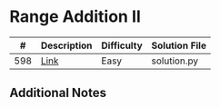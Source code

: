 # Range Addition II
| #   | Description                                              | Difficulty | Solution File |
| --- | -------------------------------------------------------- | ---------- | ------------- |
| 598 | [Link](https://leetcode.com/problems/range-addition-ii/) | Easy       | solution.py   |

## Additional Notes

